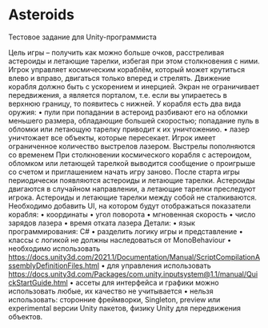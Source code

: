 # Asteroids
Тестовое задание для Unity-программиста

Цель игры – получить как можно больше очков, расстреливая астероиды и летающие тарелки, избегая при
этом столкновения с ними.
Игрок управляет космическим кораблём, который может крутиться влево и вправо, двигаться только вперед и стрелять. Движение корабля должно быть с ускорением и инерцией. Экран не ограничивает передвижения, а является порталом, т.е. если вы упираетесь в верхнюю границу, то появитесь с нижней.
У корабля есть два вида оружия:
• пули при попадании в астероид разбивают его на обломки меньшего размера, обладающие большей скоростью; попадание пуль в обломки или летающую тарелку приводит к их уничтожению.
• лазер уничтожает все объекты, которые пересекает. Игрок имеет ограниченное количество выстрелов лазером. Выстрелы пополняются со временем
При столкновении космического корабля с астероидом, обломком или летающей тарелкой выводится сообщение о проигрыше со счетом и приглашением начать игру заново.
После старта игры периодически появляются астероиды и летающие тарелки. Астероиды двигаются в случайном направлении, а летающие тарелки преследуют игрока. Астероиды и летающие тарелки между собой не сталкиваются.
Необходимо добавить UI, на котором будут отображаться показатели корабля:
• координаты
• угол поворота
• мгновенная скорость
• число зарядов лазера
• время отката лазера
Детали:
• язык программирования: C#
• разделить логику игры и представление
• классы с логикой не должны наследоваться от MonoBehaviour
• необходимо использовать https://docs.unity3d.com/2021.1/Documentation/Manual/ScriptCompilationAssemblyDefinitionFiles.html
• для управления использовать https://docs.unity3d.com/Packages/com.unity.inputsystem@1.1/manual/QuickStartGuide.html
• ассеты для интерфейса и графики можно использовать любые, их качество не учитывается
• нельзя использовать: сторонние фреймворки, Singleton, preview или experimental версии Unity
пакетов, физику Unity для передвижения объектов.
